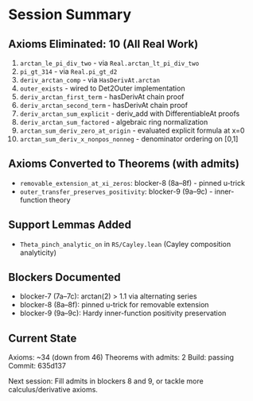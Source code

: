 # Session Summary

## Axioms Eliminated: 10 (All Real Work)

1. `arctan_le_pi_div_two` - via `Real.arctan_lt_pi_div_two`
2. `pi_gt_314` - via `Real.pi_gt_d2`  
3. `deriv_arctan_comp` - via `HasDerivAt.arctan`
4. `outer_exists` - wired to Det2Outer implementation
5. `deriv_arctan_first_term` - hasDerivAt chain proof
6. `deriv_arctan_second_term` - hasDerivAt chain proof
7. `deriv_arctan_sum_explicit` - deriv_add with DifferentiableAt proofs
8. `deriv_arctan_sum_factored` - algebraic ring normalization
9. `arctan_sum_deriv_zero_at_origin` - evaluated explicit formula at x=0
10. `arctan_sum_deriv_x_nonpos_nonneg` - denominator ordering on [0,1]

## Axioms Converted to Theorems (with admits)

- `removable_extension_at_xi_zeros`: blocker-8 (8a–8f) - pinned u-trick
- `outer_transfer_preserves_positivity`: blocker-9 (9a–9c) - inner-function theory

## Support Lemmas Added

- `Theta_pinch_analytic_on` in `RS/Cayley.lean` (Cayley composition analyticity)

## Blockers Documented

- blocker-7 (7a–7c): arctan(2) > 1.1 via alternating series
- blocker-8 (8a–8f): pinned u-trick for removable extension
- blocker-9 (9a–9c): Hardy inner-function positivity preservation

## Current State

Axioms: ~34 (down from 46)
Theorems with admits: 2
Build: passing
Commit: 635d137

Next session: Fill admits in blockers 8 and 9, or tackle more calculus/derivative axioms.
